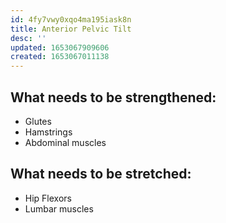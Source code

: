 ```yaml
---
id: 4fy7vwy0xqo4ma195iask8n
title: Anterior Pelvic Tilt
desc: ''
updated: 1653067909606
created: 1653067011138
---
```


## What needs to be strengthened:

* Glutes
* Hamstrings
* Abdominal muscles

## What needs to be stretched:

* Hip Flexors
* Lumbar muscles
